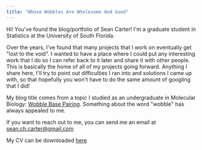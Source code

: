 ```yaml
---
title: "Whose Wobbles Are Wholesome And Good"
---
```


Hi! You've found the blog/portfolio of Sean Carter! I'm a graduate student in Statistics at the University of South Florida. 

Over the years, I've found that many projects that I work on eventually get "lost to the void". I wanted to have a place where I could put any interesting work that I do so I can refer back to it later and share it with other people. This is basically the home of all of my projects going forward. Anything I share here, I'll try to point out difficulties I ran into and solutions I came up with, so that hopefully you won't have to do the same amount of googling that I did! 

My blog title comes from a topic I studied as an undergraduate in Molecular Biology: [Wobble Base Pairing](https://en.wikipedia.org/wiki/Wobble_base_pair). Something about the word "wobble" has always appealed to me.

If you want to reach out to me, you can send me an email at sean.ch.carter@gmail.com 

My CV can be downloaded [here](/docs/SeanCV.pdf)